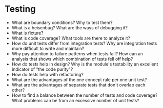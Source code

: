 # Testing

* What are boundary conditions? Why to test them?
* What is a heisenbug? What are the ways of debugging it?
* What is fixture?
* What is code coverage? What tools are there to analyze it?
* How do unit tests differ from integration tests? Why are integration tests more difficult to write and maintain?
* Why pay attention to failure patterns when tests fail? How can an analysis that shows which combination of tests fell off help?
* How do tests help in design? Why is the module's testability an excellent indicator of "the code purity"?
* How do tests help with refactoring?
* What are the advantages of the one concept rule per one unit test?
* What are the advantages of separate tests that don't overlap each other?
* How to find a balance between the number of tests and code coverage? What problems can be from an excessive number of unit tests?
